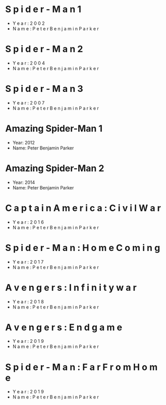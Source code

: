 # S p i d e r - M a n 1 
- Y e a r : 2 0 0 2
 - N a m e : P e t e r B e n j a m i n P a r k e r 

# S p i d e r - M a n 2
 - Y e a r : 2 0 0 4
 - N a m e : P e t e r B e n j a m i n P a r k e r 

# S p i d e r - M a n 3
 - Y e a r : 2 0 0 7
 - N a m e : P e t e r B e n j a m i n P a r k e r

# Amazing Spider-Man 1 
- Year: 2012 
- Name: Peter Benjamin Parker

# Amazing Spider-Man 2
- Year: 2014 
- Name: Peter Benjamin Parker

# C a p t a i n A m e r i c a : C i v i l W a r
 - Y e a r : 2 0 1 6 
- N a m e : P e t e r B e n j a m i n P a r k e r

 # S p i d e r - M a n : H o m e C o m i n g
 - Y e a r : 2 0 1 7 
- N a m e : P e t e r B e n j a m i n P a r k e r 

# A v e n g e r s : I n f i n i t y w a r 
- Y e a r : 2 0 1 8
 - N a m e : P e t e r B e n j a m i n P a r k e r 

# A v e n g e r s : E n d g a m e
 - Y e a r : 2 0 1 9
 - N a m e : P e t e r B e n j a m i n P a r k e r 

# S p i d e r - M a n : F a r F r o m H o m e 
- Y e a r : 2 0 1 9 
- N a m e : P e t e r B e n j a m i n P a r k e r
